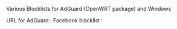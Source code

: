 Various Blocklists for AdGuard (OpenWRT package) and Windows

URL for AdGuard :
Facebook blacklist : 